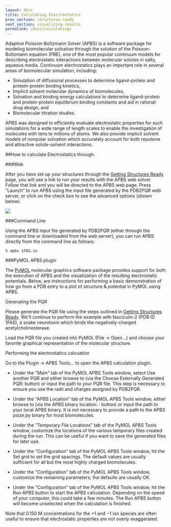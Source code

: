```yaml
---
layout: docs
title: Calculating Electrostatics
prev_section: structures-ready
next_section: visualizing-results
permalink: /docs/calculating/
---
```


<!-- ##Basic types of calculations -->

Adaptive Poisson-Boltzmann Solver (APBS) is a software package for modeling biomolecular solvation through the solution of the Poisson-Boltzmann equation (PBE), one of the most popular continuum models for describing electrostatic interactions between molecular solutes in salty, aqueous media. Continuum electrostatics plays an important role in several areas of biomolecular simulation, including:

* Simulation of diffusional processes to determine ligand-protein and protein-protein binding kinetics,
* Implicit solvent molecular dynamics of biomolecules,
* Solvation and binding energy calculations to determine ligand-protein and protein-protein equilibrium binding constants and aid in rational drug design, and
* Biomolecular titration studies.

APBS was designed to efficiently evaluate electrostatic properties for such simulations for a wide range of length scales to enable the investigation of molecules with tens to millions of atoms. We also provide implicit solvent models of nonpolar solvation which accurately account for both repulsive and attractive solute-solvent interactions.

<!--Insert information about what the basic workflow is, here -->

##How to calculate Electrostatics through:

###Web

After you have set up your structures through the [Getting Structures
Ready]( {{site.baseurl}}../../docs/structures-ready) page, you will see a link to run your results with the APBS web solver.  Follow that link and you will be directed to the APBS web page.  Press “Launch” to run APBS using the input file generated by the PDB2PQR web server, or click on the check box to see the advanced options (shown below).

<p><img src="https://raw.githubusercontent.com/Electrostatics/apbs-pdb2pqr/gh-pages/img/screenshot_apbs_web.png" /></p>

###Command Line

Using the APBS input file generated by PDB2PQR (either through the command line or downloaded from the web server), you can run APBS directly from the command line as follows:

`% apbs 1FAS.in`

###PyMOL APBS plugin

The [PyMOL](http://www.pymol.org/)  molecular graphics software package provides support for both
the execution of APBS and the visualization of the resulting
electrostatic potentials.  Below, are instructions for performing a basic demonstration of how go
from a PDB entry to a plot of structure & potential in PyMOL using APBS.

Generating the PQR

Please generate the PQR file using the steps outlined in [Getting
Structures Ready]( {{site.baseurl}}../../docs/structures-ready).
We'll continue to perform the example with fasciculin-2 (PDB ID 1FAS), a snake
neurotoxin which binds the negatively-charged acetylcholinesterase.

Load the PQR file you created into PyMOL (File → Open...) and choose your
favorite graphical representation of the molecular structure.

Performing the electrostatics calcuation

Go to the Plugin → APBS Tools... to open the APBS calculation plugin.

* Under the "Main" tab of the PyMOL APBS Tools window, select Use another
 PQR and either browse to (via the Choose Externally Generated PQR:
 button) or input the path to your PQR file. This step is necessary to
 ensure you use the radii and charges assigned by PDB2PQR.

* Under the "APBS Location" tab of the PyMOL APBS Tools window, either
browse to (via the APBS binary location: : button) or input the path to
your local APBS binary. It is not necessary to provide a path to the APBS
psize.py binary for most biomolecules.

* Under the "Temporary File Locations" tab of the PyMOL APBS Tools window,
customize the locations of the various temporary files created during the
run. This can be useful if you want to save the generated files for later
use.

* Under the "Configuration" tab of the PyMOL APBS Tools window, hit the Set
grid to set the grid spacings. The default values are usually sufficient
for all but the most highly charged biomolecules.

* Under the "Configuration" tab of the PyMOL APBS Tools window, customize
the remaining parameters; the defaults are usually OK.

* Under the "Configuration" tab of the PyMOL APBS Tools window, hit the
Run APBS button to start the APBS calculation. Depending on the speed of
your computer, this could take a few minutes. The Run APBS button will
become unselected when the calculation is finished.

Note that 0.150 M concentrations for the +1 and −1 ion species are often
useful to ensure that electrostatic properties are not overly
exaggerated.



